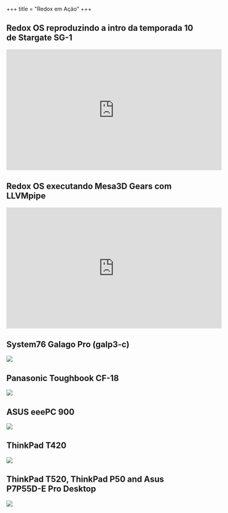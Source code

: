 +++
title = "Redox em Ação"
+++

## Redox OS reproduzindo a intro da temporada 10 de Stargate SG-1
<iframe width="560" height="315" src="https://www.youtube.com/embed/3cPekY4c9Hc" title="YouTube video player" frameborder="0" allow="accelerometer; autoplay; clipboard-write; encrypted-media; gyroscope; picture-in-picture; web-share" allowfullscreen></iframe>

## Redox OS executando Mesa3D Gears com LLVMpipe
<iframe width="560" height="315" src="https://www.youtube.com/embed/ADSvEA_YY7E" title="YouTube video player" frameborder="0" allow="accelerometer; autoplay; clipboard-write; encrypted-media; gyroscope; picture-in-picture; web-share" allowfullscreen></iframe>

## System76 Galago Pro (galp3-c)
<img class="img-responsive" src="/img/hardware/system76-galp3-c.jpg"/>

## Panasonic Toughbook CF-18
<img class="img-responsive" src="/img/hardware/panasonic-toughbook-cf18.png"/>

## ASUS eeePC 900
<img class="img-responsive" src="/img/hardware/asus-eepc-900.png"/>

## ThinkPad T420
<img class="img-responsive" src="/img/hardware/thinkpad-t420.png"/>

## ThinkPad T520, ThinkPad P50 and Asus P7P55D-E Pro Desktop
<img class="img-responsive" src="/img/hardware/T520-P50-Asus-Desktop.jpg"/>
